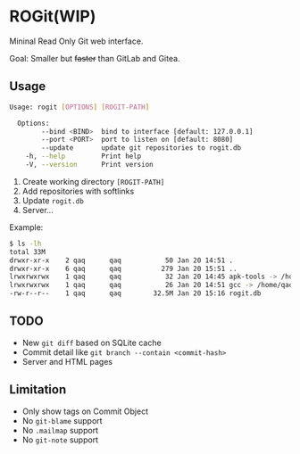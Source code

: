 # ROGit(WIP)

Mininal Read Only Git web interface.

Goal: Smaller but ~~faster~~ than GitLab and Gitea.

## Usage

```bash
Usage: rogit [OPTIONS] [ROGIT-PATH]

  Options:
        --bind <BIND>  bind to interface [default: 127.0.0.1]
        --port <PORT>  port to listen on [default: 8080]
        --update       update git repositories to rogit.db
    -h, --help         Print help
    -V, --version      Print version
```

1. Create working directory `[ROGIT-PATH]`
2. Add repositories with softlinks
3. Update `rogit.db`
4. Server...

Example:

```bash
$ ls -lh
total 33M
drwxr-xr-x    2 qaq      qaq           50 Jan 20 14:51 .
drwxr-xr-x    6 qaq      qaq          279 Jan 20 15:51 ..
lrwxrwxrwx    1 qaq      qaq           32 Jan 20 14:45 apk-tools -> /home/qaq/mirrors/apk-tools.git/
lrwxrwxrwx    1 qaq      qaq           26 Jan 20 14:51 gcc -> /home/qaq/mirrors/gcc.git/
-rw-r--r--    1 qaq      qaq        32.5M Jan 20 15:16 rogit.db
```

## TODO

- New `git diff` based on SQLite cache
- Commit detail like `git branch --contain <commit-hash>`
- Server and HTML pages

## Limitation

- Only show tags on Commit Object
- No `git-blame` support
- No `.mailmap` support
- No `git-note` support

